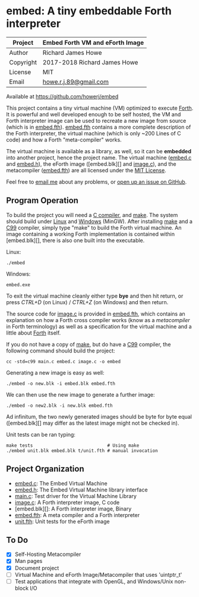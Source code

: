 # embed: A tiny embeddable Forth interpreter

| Project   | Embed Forth VM and eForth Image |
| --------- | ------------------------------- |
| Author    | Richard James Howe              |
| Copyright | 2017-2018 Richard James Howe    |
| License   | MIT                             |
| Email     | howe.r.j.89@gmail.com           |

Available at <https://github.com/howerj/embed>

This project contains a tiny virtual machine (VM) optimized to execute 
[Forth][]. It is powerful and well developed enough to be self hosted, 
the VM and Forth interpreter image can be used to recreate a new image from
source (which is in [embed.fth][]). [embed.fth][] contains a more complete
description of the Forth interpreter, the virtual machine (which is only ~200
Lines of C code) and how a Forth "meta-compiler" works.

The virtual machine is available as a library, as well, so it can be
**embedded** into another project, hence the project name. The virtual machine
([embed.c][] and [embed.h][]), the eForth image ([embed.blk][] and [image.c][]), 
and the metacompiler ([embed.fth][]) are all licensed under the [MIT License][].

Feel free to [email me][] about any problems, or [open up an issue on GitHub][].

## Program Operation

To build the project you will need a [C compiler][], and [make][]. The
system should build under [Linux][] and [Windows][] (MinGW). After installing
[make][] and a [C99][] compiler, simply type "make" to build the
Forth virtual machine. An image containing a working Forth
implementation is contained within [embed.blk][], there is also one built into
the executable.

Linux:

	./embed

Windows:

	embed.exe

To exit the virtual machine cleanly either type **bye** and then hit
return, or press *CTRL+D* (on Linux) / *CTRL+Z* (on Windows) and then return.

The source code for [image.c][] is provided in [embed.fth][], which contains
an explanation on how a Forth cross compiler works (know as a *metacompiler* in
Forth terminology) as well as a specification for the virtual machine and a
little about [Forth][] itself.

If you do not have a copy of [make][], but do have a [C99][] compiler, the
following command should build the project:

	cc -std=c99 main.c embed.c image.c -o embed

Generating a new image is easy as well:

	./embed -o new.blk -i embed.blk embed.fth

We can then use the new image to generate a further image:

	./embed -o new2.blk -i new.blk embed.fth

Ad infinitum, the two newly generated images should be byte for byte equal
([embed.blk][] may differ as the latest image might not be checked in).

Unit tests can be ran typing:

	make tests                            # Using make
	./embed unit.blk embed.blk t/unit.fth # manual invocation

## Project Organization

* [embed.c][]: The Embed Virtual Machine
* [embed.h][]: The Embed Virtual Machine library interface
* [main.c][]: Test driver for the Virtual Machine Library
* [image.c][]: A Forth interpreter image, C code
* [embed.blk][]: A Forth interpreter image, Binary
* [embed.fth][]: A meta compiler and a Forth interpreter
* [unit.fth][]: Unit tests for the eForth image

## To Do

* [x] Self-Hosting Metacompiler
* [x] Man pages
* [x] Document project
* [ ] Virtual Machine and eForth Image/Metacompiler that uses 'uintptr\_t'
* [ ] Test applications that integrate with OpenGL, and Windows/Unix non-block I/O 

[MIT License]: LICENSE
[embed.c]: embed.c
[main.c]: main.c
[embed.h]: embed.h
[image.c]: image.c
[unit.fth]: t/unit.fth
[embed.fth]: embed.fth
[C compiler]: https://gcc.gnu.org/
[make]: https://www.gnu.org/software/make/
[Windows]: https://en.wikipedia.org/wiki/Microsoft_Windows
[Linux]: https://en.wikipedia.org/wiki/Linux
[C99]: https://en.wikipedia.org/wiki/C99
[forth]: https://en.wikipedia.org/wiki/Forth_(programming_language)
[open up an issue on GitHub]: https://github.com/howerj/embed/issues
[email me]: mailto:howe.r.j.89@gmail.com
